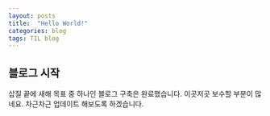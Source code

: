 ```yaml
---
layout: posts
title:  "Hello World!"
categories: blog
tags: TIL blog
---
```


## 블로그 시작
삽질 끝에 새해 목표 중 하나인 블로그 구축은 완료했습니다. 
이곳저곳 보수할 부분이 많네요. 차근차근 업데이트 해보도록 하겠습니다.




